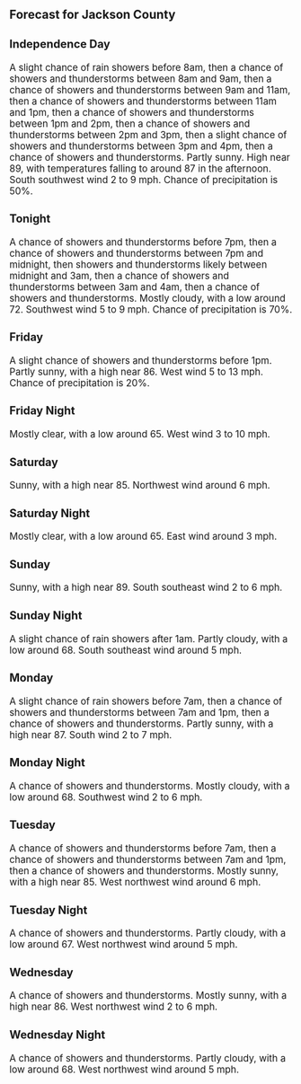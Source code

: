 <div>
   <h2>Forecast for Jackson County</h2>
   <p>
      <div style="font-size:120%">
         <h3>Independence Day</h3>A slight chance of rain showers before 8am, then a chance of showers and thunderstorms between 8am and 9am, then a chance
         of showers and thunderstorms between 9am and 11am, then a chance of showers and thunderstorms between 11am and 1pm, then a
         chance of showers and thunderstorms between 1pm and 2pm, then a chance of showers and thunderstorms between 2pm and 3pm, then
         a slight chance of showers and thunderstorms between 3pm and 4pm, then a chance of showers and thunderstorms. Partly sunny.
         High near 89, with temperatures falling to around 87 in the afternoon. South southwest wind 2 to 9 mph. Chance of precipitation
         is 50%.<br></div>
   </p>
   <p>
      <div style="font-size:120%">
         <h3>Tonight</h3>A chance of showers and thunderstorms before 7pm, then a chance of showers and thunderstorms between 7pm and midnight, then
         showers and thunderstorms likely between midnight and 3am, then a chance of showers and thunderstorms between 3am and 4am,
         then a chance of showers and thunderstorms. Mostly cloudy, with a low around 72. Southwest wind 5 to 9 mph. Chance of precipitation
         is 70%.<br></div>
   </p>
   <p>
      <div style="font-size:120%">
         <h3>Friday</h3>A slight chance of showers and thunderstorms before 1pm. Partly sunny, with a high near 86. West wind 5 to 13 mph. Chance
         of precipitation is 20%.<br></div>
   </p>
   <p>
      <div style="font-size:120%">
         <h3>Friday Night</h3>Mostly clear, with a low around 65. West wind 3 to 10 mph.<br></div>
   </p>
   <p>
      <div style="font-size:120%">
         <h3>Saturday</h3>Sunny, with a high near 85. Northwest wind around 6 mph.<br></div>
   </p>
   <p>
      <div style="font-size:120%">
         <h3>Saturday Night</h3>Mostly clear, with a low around 65. East wind around 3 mph.<br></div>
   </p>
   <p>
      <div style="font-size:120%">
         <h3>Sunday</h3>Sunny, with a high near 89. South southeast wind 2 to 6 mph.<br></div>
   </p>
   <p>
      <div style="font-size:120%">
         <h3>Sunday Night</h3>A slight chance of rain showers after 1am. Partly cloudy, with a low around 68. South southeast wind around 5 mph.<br></div>
   </p>
   <p>
      <div style="font-size:120%">
         <h3>Monday</h3>A slight chance of rain showers before 7am, then a chance of showers and thunderstorms between 7am and 1pm, then a chance
         of showers and thunderstorms. Partly sunny, with a high near 87. South wind 2 to 7 mph.<br></div>
   </p>
   <p>
      <div style="font-size:120%">
         <h3>Monday Night</h3>A chance of showers and thunderstorms. Mostly cloudy, with a low around 68. Southwest wind 2 to 6 mph.<br></div>
   </p>
   <p>
      <div style="font-size:120%">
         <h3>Tuesday</h3>A chance of showers and thunderstorms before 7am, then a chance of showers and thunderstorms between 7am and 1pm, then a chance
         of showers and thunderstorms. Mostly sunny, with a high near 85. West northwest wind around 6 mph.<br></div>
   </p>
   <p>
      <div style="font-size:120%">
         <h3>Tuesday Night</h3>A chance of showers and thunderstorms. Partly cloudy, with a low around 67. West northwest wind around 5 mph.<br></div>
   </p>
   <p>
      <div style="font-size:120%">
         <h3>Wednesday</h3>A chance of showers and thunderstorms. Mostly sunny, with a high near 86. West northwest wind 2 to 6 mph.<br></div>
   </p>
   <p>
      <div style="font-size:120%">
         <h3>Wednesday Night</h3>A chance of showers and thunderstorms. Partly cloudy, with a low around 68. West northwest wind around 5 mph.<br></div>
   </p>
</div>